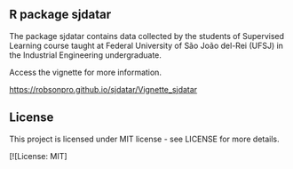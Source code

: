 ## R package sjdatar

The package sjdatar contains data collected by the students of Supervised Learning course taught at Federal University of São João del-Rei (UFSJ) in the Industrial Engineering undergraduate.

Access the vignette for more information.

https://robsonpro.github.io/sjdatar/Vignette_sjdatar


## License

This project is licensed under MIT license - see LICENSE for more details.

[![License: MIT]
